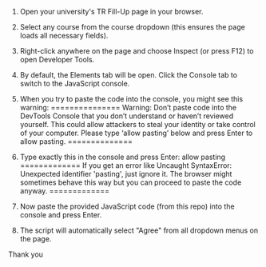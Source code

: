 1. Open your university's TR Fill-Up page in your browser.
2. Select any course from the course dropdown (this ensures the page loads all necessary fields).
3. Right-click anywhere on the page and choose Inspect (or press F12) to open Developer Tools.
4. By default, the Elements tab will be open. Click the Console tab to switch to the JavaScript console.
5. When you try to paste the code into the console, you might see this warning:
===============
Warning: Don’t paste code into the DevTools Console that you don’t understand or haven’t reviewed yourself. This could allow attackers to steal your identity or take control of your computer. Please type ‘allow pasting’ below and press Enter to allow pasting.
==============

6. Type exactly this in the console and press Enter: allow pasting
=============
If you get an error like Uncaught SyntaxError: Unexpected identifier 'pasting', just ignore it. The browser might sometimes behave this way but you can proceed to paste the code anyway.
=============
7. Now paste the provided JavaScript code (from this repo) into the console and press Enter.
8. The script will automatically select "Agree" from all dropdown menus on the page.

Thank you 
